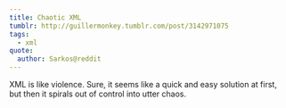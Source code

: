 ```yaml
---
title: Chaotic XML
tumblr: http://guillermonkey.tumblr.com/post/3142971075
tags:
  - xml
quote:
  author: Sarkos@reddit
---
```


XML is like violence. Sure, it seems like a quick and easy solution at first, but then it spirals out of control into utter chaos.
